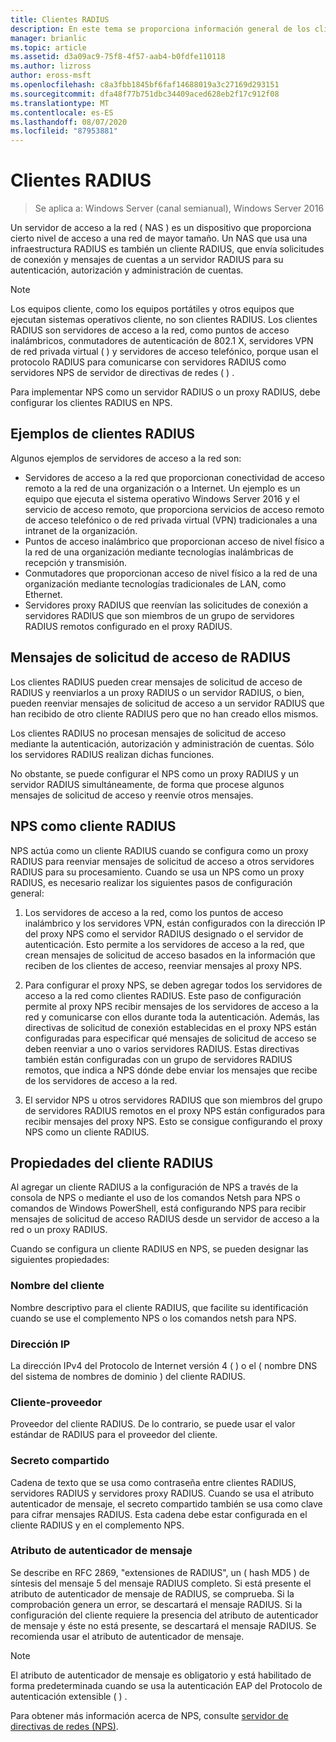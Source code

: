 ```yaml
---
title: Clientes RADIUS
description: En este tema se proporciona información general de los clientes RADIUS para el servidor de directivas de redes en Windows Server 2016.
manager: brianlic
ms.topic: article
ms.assetid: d3a09ac9-75f8-4f57-aab4-b0fdfe110118
ms.author: lizross
author: eross-msft
ms.openlocfilehash: c8a3fbb1845bf6faf14688019a3c27169d293151
ms.sourcegitcommit: dfa48f77b751dbc34409aced628eb2f17c912f08
ms.translationtype: MT
ms.contentlocale: es-ES
ms.lasthandoff: 08/07/2020
ms.locfileid: "87953881"
---
```

# <a name="radius-clients"></a>Clientes RADIUS

>Se aplica a: Windows Server (canal semianual), Windows Server 2016

Un servidor de acceso a la red \( NAS \) es un dispositivo que proporciona cierto nivel de acceso a una red de mayor tamaño. Un NAS que usa una infraestructura RADIUS es también un cliente RADIUS, que envía solicitudes de conexión y mensajes de cuentas a un servidor RADIUS para su autenticación, autorización y administración de cuentas.

>[!NOTE]
>Los equipos cliente, como los equipos portátiles y otros equipos que ejecutan sistemas operativos cliente, no son clientes RADIUS. Los clientes RADIUS son servidores de acceso a la red, como puntos de acceso inalámbricos, conmutadores de autenticación de 802.1 X, servidores VPN de red privada virtual \( \) y servidores de acceso telefónico, porque usan el protocolo RADIUS para comunicarse con servidores RADIUS como servidores NPS de servidor de directivas de redes \( \) .

Para implementar NPS como un servidor RADIUS o un proxy RADIUS, debe configurar los clientes RADIUS en NPS.

## <a name="radius-client-examples"></a>Ejemplos de clientes RADIUS

Algunos ejemplos de servidores de acceso a la red son:

- Servidores de acceso a la red que proporcionan conectividad de acceso remoto a la red de una organización o a Internet. Un ejemplo es un equipo que ejecuta el sistema operativo Windows Server 2016 y el servicio de acceso remoto, que proporciona servicios de acceso remoto de acceso telefónico o de red privada virtual (VPN) tradicionales a una intranet de la organización.
- Puntos de acceso inalámbrico que proporcionan acceso de nivel físico a la red de una organización mediante tecnologías inalámbricas de recepción y transmisión.
- Conmutadores que proporcionan acceso de nivel físico a la red de una organización mediante tecnologías tradicionales de LAN, como Ethernet.
- Servidores proxy RADIUS que reenvían las solicitudes de conexión a servidores RADIUS que son miembros de un grupo de servidores RADIUS remotos configurado en el proxy RADIUS.

## <a name="radius-access-request-messages"></a>Mensajes de solicitud de acceso de RADIUS

Los clientes RADIUS pueden crear mensajes de solicitud de acceso de RADIUS y reenviarlos a un proxy RADIUS o un servidor RADIUS, o bien, pueden reenviar mensajes de solicitud de acceso a un servidor RADIUS que han recibido de otro cliente RADIUS pero que no han creado ellos mismos.

Los clientes RADIUS no procesan mensajes de solicitud de acceso mediante la autenticación, autorización y administración de cuentas. Sólo los servidores RADIUS realizan dichas funciones.

No obstante, se puede configurar el NPS como un proxy RADIUS y un servidor RADIUS simultáneamente, de forma que procese algunos mensajes de solicitud de acceso y reenvíe otros mensajes.

## <a name="nps-as-a-radius-client"></a>NPS como cliente RADIUS

NPS actúa como un cliente RADIUS cuando se configura como un proxy RADIUS para reenviar mensajes de solicitud de acceso a otros servidores RADIUS para su procesamiento. Cuando se usa un NPS como un proxy RADIUS, es necesario realizar los siguientes pasos de configuración general:

1. Los servidores de acceso a la red, como los puntos de acceso inalámbrico y los servidores VPN, están configurados con la dirección IP del proxy NPS como el servidor RADIUS designado o el servidor de autenticación. Esto permite a los servidores de acceso a la red, que crean mensajes de solicitud de acceso basados en la información que reciben de los clientes de acceso, reenviar mensajes al proxy NPS.

2. Para configurar el proxy NPS, se deben agregar todos los servidores de acceso a la red como clientes RADIUS. Este paso de configuración permite al proxy NPS recibir mensajes de los servidores de acceso a la red y comunicarse con ellos durante toda la autenticación. Además, las directivas de solicitud de conexión establecidas en el proxy NPS están configuradas para especificar qué mensajes de solicitud de acceso se deben reenviar a uno o varios servidores RADIUS. Estas directivas también están configuradas con un grupo de servidores RADIUS remotos, que indica a NPS dónde debe enviar los mensajes que recibe de los servidores de acceso a la red.

3. El servidor NPS u otros servidores RADIUS que son miembros del grupo de servidores RADIUS remotos en el proxy NPS están configurados para recibir mensajes del proxy NPS. Esto se consigue configurando el proxy NPS como un cliente RADIUS.

## <a name="radius-client-properties"></a>Propiedades del cliente RADIUS

Al agregar un cliente RADIUS a la configuración de NPS a través de la consola de NPS o mediante el uso de los comandos Netsh para NPS o comandos de Windows PowerShell, está configurando NPS para recibir mensajes de solicitud de acceso RADIUS desde un servidor de acceso a la red o un proxy RADIUS.

Cuando se configura un cliente RADIUS en NPS, se pueden designar las siguientes propiedades:

### <a name="client-name"></a>Nombre del cliente

 Nombre descriptivo para el cliente RADIUS, que facilite su identificación cuando se use el complemento NPS o los comandos netsh para NPS.

### <a name="ip-address"></a>Dirección IP

La dirección IPv4 del Protocolo de Internet versión 4 \( \) o el \( nombre DNS del sistema de nombres de dominio \) del cliente RADIUS.

### <a name="client-vendor"></a>Cliente-proveedor

Proveedor del cliente RADIUS. De lo contrario, se puede usar el valor estándar de RADIUS para el proveedor del cliente.

### <a name="shared-secret"></a>Secreto compartido

Cadena de texto que se usa como contraseña entre clientes RADIUS, servidores RADIUS y servidores proxy RADIUS. Cuando se usa el atributo autenticador de mensaje, el secreto compartido también se usa como clave para cifrar mensajes RADIUS. Esta cadena debe estar configurada en el cliente RADIUS y en el complemento NPS.

### <a name="message-authenticator-attribute"></a>Atributo de autenticador de mensaje

Se describe en RFC 2869, "extensiones de RADIUS", un \( hash MD5 \) de síntesis del mensaje 5 del mensaje RADIUS completo. Si está presente el atributo de autenticador de mensaje de RADIUS, se comprueba. Si la comprobación genera un error, se descartará el mensaje RADIUS. Si la configuración del cliente requiere la presencia del atributo de autenticador de mensaje y éste no está presente, se descartará el mensaje RADIUS. Se recomienda usar el atributo de autenticador de mensaje.

>[!NOTE]
>El atributo de autenticador de mensaje es obligatorio y está habilitado de forma predeterminada cuando se usa la autenticación EAP del Protocolo de autenticación extensible \( \) .

Para obtener más información acerca de NPS, consulte [servidor de directivas de redes (NPS)](nps-top.md).

